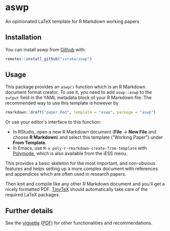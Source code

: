 
# aswp

<!-- badges: start -->
<!-- badges: end -->

An opinionated LaTeX template for R Markdown working papers 

## Installation

You can install  aswp from [Github](https://github.com/svraka/aswp) with:

``` r
remotes::install_github("svraka/aswp")
```

## Usage

This package provides an `aswp()` function which is an R Markdown document format creator. To use it, you need to add `aswp::aswp` to the `output` field in the YAML metadata block of your R Markdown file. The recommended way to use this template is however by

``` r
rmarkdown::draft("paper.Rmd", template = "aswp", package = "aswp")
```

Or use your editor's interface to this function:

  * In RStudio, open a new R Markdown document (**File** → **New File** and choose **R Markdown**) and select this template ("Working Paper") under **From Template**.
  * In Emacs, use `M-x poly-r-rmarkdown-create-from-template` with [Polymode](http://polymode.github.io/), which is also available from the iESS menu.

This provides a basic skeleton for the most important, and non-obvious features and helps setting up a more complex document with references and appendices which are often used in research papers.

Then knit and compile like any other R Markdown document and you'll get a nicely formatted PDF. [TinyTeX](https://yihui.org/tinytex/) should automatically take care of the required LaTeX packages.

## Further details

See the [vignette](vignettes/aswp.Rmd) ([PDF](vignettes/aswp.pdf)) for other functionalities and recommendations.


